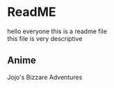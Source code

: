 # ReadME
hello everyone
this is a readme file
<br>
this file is very descriptive

## Anime
Jojo's Bizzare Adventures